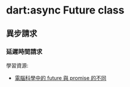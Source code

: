 # dart:async Future<T> class
  
## 異步請求

### 延遲時間請求

學習資源:
- [電腦科學中的 future 與 promise 的不同](https://zh.wikipedia.org/wiki/Future%E4%B8%8Epromise)
